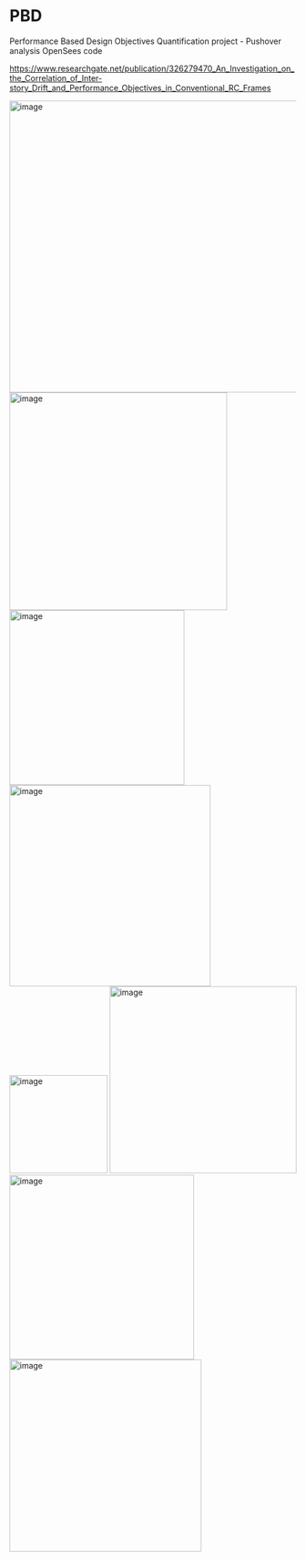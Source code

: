 # PBD
Performance Based Design Objectives Quantification project - Pushover analysis OpenSees code

https://www.researchgate.net/publication/326279470_An_Investigation_on_the_Correlation_of_Inter-story_Drift_and_Performance_Objectives_in_Conventional_RC_Frames

<img width="512" alt="image" src="https://github.com/user-attachments/assets/d6919ad7-d0a5-4539-aa76-aa2b54f31969">
<img width="382" alt="image" src="https://github.com/user-attachments/assets/d623a8ef-d557-4db9-834d-f24a378e7635">
<img width="307" alt="image" src="https://github.com/user-attachments/assets/93d371c6-2583-424a-89fa-162dd3933514">
<img width="353" alt="image" src="https://github.com/user-attachments/assets/5c8b3250-42e9-440c-8b43-e9853b26ec81">
<img width="172" alt="image" src="https://github.com/user-attachments/assets/32c6552f-0ab2-4723-a620-026371948bfd">
<img width="328" alt="image" src="https://github.com/user-attachments/assets/3c861537-538d-4f73-880b-4288158156cc">
<img width="324" alt="image" src="https://github.com/user-attachments/assets/fb608e2e-b57a-4c69-adc7-d0274f435761">
<img width="337" alt="image" src="https://github.com/user-attachments/assets/60e82f59-5b21-490d-aa41-edb22234c563">







